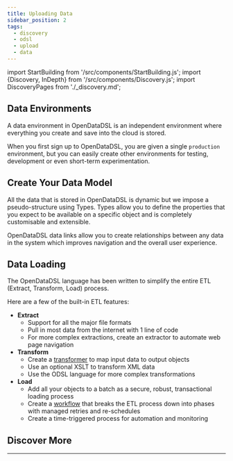```yaml
---
title: Uploading Data
sidebar_position: 2
tags:
  - discovery
  - odsl
  - upload
  - data
---
```

import StartBuilding from '/src/components/StartBuilding.js';
import {Discovery, InDepth} from '/src/components/Discovery.js';
import DiscoveryPages from './_discovery.md';

<Discovery text="This discovery guide gives an overview on how to prepare, send, and update your data, along with guidance on how to automate data loading and data environments." />

## Data Environments
A data environment in OpenDataDSL is an independent environment where everything you create and save into the cloud is stored.

When you first sign up to OpenDataDSL, you are given a single `production` environment, but you can easily create other environments for testing, development or even short-term experimentation. 

<InDepth href="/docs/tutorials/workingenvironments" />

## Create Your Data Model
All the data that is stored in OpenDataDSL is dynamic but we impose a pseudo-structure using Types. 
Types allow you to define the properties that you expect to be available on a specific object and is completely customisable and extensible.

OpenDataDSL data links allow you to create relationships between any data in the system which improves navigation and the overall user experience.     

<InDepth href="/docs/odsl/dm/modelling#types-and-objects" />

## Data Loading
The OpenDataDSL language has been written to simplify the entire ETL (Extract, Transform, Load) process. 

Here are a few of the built-in ETL features:
* **Extract**
    * Support for all the major file formats
    * Pull in most data from the internet with 1 line of code
    * For more complex extractions, create an extractor to automate web page navigation
* **Transform**
    * Create a [transformer](/docs/odsl/dm/transformation) to map input data to output objects
    * Use an optional XSLT to transform XML data
    * Use the ODSL language for more complex transformations
* **Load**
    * Add all your objects to a batch as a secure, robust, transactional loading process
    * Create a [workflow](/docs/odsl/dm/workflow) that breaks the ETL process down into phases with managed retries and re-schedules
    * Create a time-triggered process for automation and monitoring 

<InDepth href="/docs/odsl/dm/workflow" />

## Discover More

<DiscoveryPages />

---

<StartBuilding />